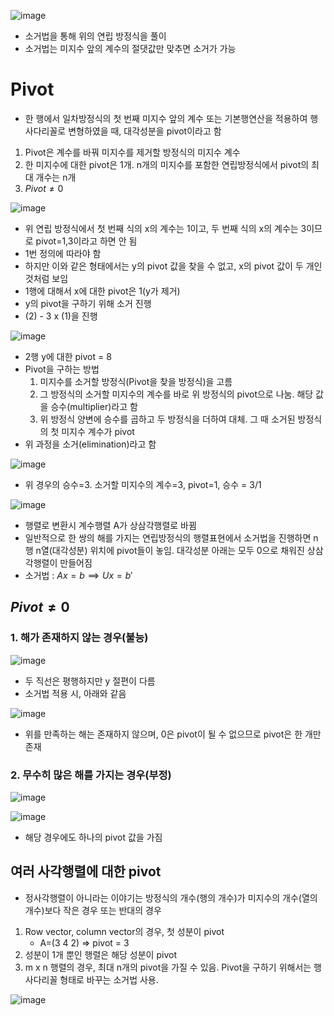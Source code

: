 ![image](https://github.com/user-attachments/assets/5f925d7b-a04e-4cc3-8ed3-5c76419d00de)

- 소거법을 통해 위의 연립 방정식을 풀이
- 소거법는 미지수 앞의 계수의 절댓값만 맞추면 소거가 가능

# Pivot
- 한 행에서 일차방정식의 첫 번째 미지수 앞의 계수 또는 기본행연산을 적용하여 행사다리꼴로 변형하였을 때, 대각성분을 pivot이라고 함
1. Pivot은 계수를 바꿔 미지수를 제거할 방정식의 미지수 계수
2. 한 미지수에 대한 pivot은 1개. n개의 미지수를 포함한 연립방정식에서 pivot의 최대 개수는 n개
3. $Pivot \neq 0$

![image](https://github.com/user-attachments/assets/dc319490-b53d-473f-b8d0-09a146f1af52)

- 위 연립 방정식에서 첫 번째 식의 x의 계수는 1이고, 두 번째 식의 x의 계수는 3이므로 pivot=1,3이라고 하면 안 됨
- 1번 정의에 따라야 함
- 하지만 이와 같은 형태에서는 y의 pivot 값을 찾을 수 없고, x의 pivot 값이 두 개인 것처럼 보임
- 1행에 대해서 x에 대한 pivot은 1(y가 제거)
- y의 pivot을 구하기 위해 소거 진행
- (2) - 3 x (1)을 진행

![image](https://github.com/user-attachments/assets/0f4cacbb-acc8-4162-9523-1e853a1e19b2)

- 2행 y에 대한 pivot = 8
- Pivot을 구하는 방법
    1. 미지수를 소거할 방정식(Pivot을 찾을 방정식)을 고름
    2. 그 방정식의 소거할 미지수의 계수를 바로 위 방정식의 pivot으로 나눔. 해당 값을 승수(multiplier)라고 함
    3. 위 방정식 양변에 승수를 곱하고 두 방정식을 더하여 대체. 그 때 소거된 방정식의 첫 미지수 계수가 pivot
- 위 과정을 소거(elimination)라고 함

![image](https://github.com/user-attachments/assets/c37179d0-e91d-4442-89aa-96d99cc7d53d)

- 위 경우의 승수=3. 소거할 미지수의 계수=3, pivot=1, 승수 = 3/1

![image](https://github.com/user-attachments/assets/25e5d36b-e5ec-4544-a40a-954d9ea2a23b)

- 행렬로 변환시 계수행렬 A가 상삼각행렬로 바뀜
- 일반적으로 한 쌍의 해를 가지는 연립방정식의 행렬표현에서 소거법을 진행하면 n행 n열(대각성분) 위치에 pivot들이 놓임. 대각성분 아래는 모두 0으로 채워진 상삼각행렬이 만들어짐
- 소거법 : $Ax=b \implies Ux = b'$

## $Pivot \neq 0$
### 1. 해가 존재하지 않는 경우(불능) 

![image](https://github.com/user-attachments/assets/1cdb9a71-1b31-4f10-b8e0-541b0a586c72)

- 두 직선은 평행하지만 y 절편이 다름
- 소거법 적용 시, 아래와 같음

![image](https://github.com/user-attachments/assets/cc45df3c-e7ae-4761-bb5e-200164dea2c9)

- 위를 만족하는 해는 존재하지 않으며, 0은 pivot이 될 수 없으므로 pivot은 한 개만 존재

### 2. 무수히 많은 해를 가지는 경우(부정)

![image](https://github.com/user-attachments/assets/28001177-c0d3-4fd6-a885-d83e226dce12)

![image](https://github.com/user-attachments/assets/75be5f19-ef88-4e98-940e-629a9e7b31f9)

- 해당 경우에도 하나의 pivot 값을 가짐

## 여러 사각행렬에 대한 pivot

- 정사각행렬이 아니라는 이야기는 방정식의 개수(행의 개수)가 미지수의 개수(열의 개수)보다 작은 경우 또는 반대의 경우
1. Row vector, column vector의 경우, 첫 성분이 pivot
    - A=(3 4 2) => pivot = 3
2. 성분이 1개 뿐인 행렬은 해당 성분이 pivot
3. m x n 행렬의 경우, 최대 n개의 pivot을 가질 수 있음. Pivot을 구하기 위해서는 행사다리꼴 형태로 바꾸는 소거법 사용.

![image](https://github.com/user-attachments/assets/0a681092-92e6-45ba-9eb9-0351deb9a91d)

  






